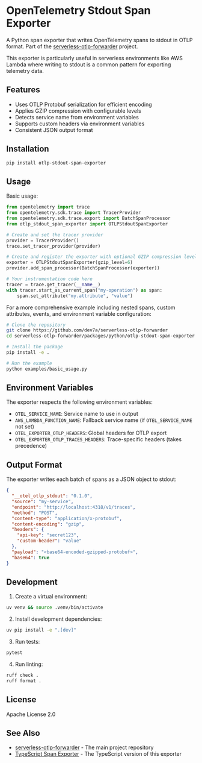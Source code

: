 # OpenTelemetry Stdout Span Exporter

A Python span exporter that writes OpenTelemetry spans to stdout in OTLP format. Part of the [serverless-otlp-forwarder](https://github.com/dev7a/serverless-otlp-forwarder) project.

This exporter is particularly useful in serverless environments like AWS Lambda where writing to stdout is a common pattern for exporting telemetry data.

## Features

- Uses OTLP Protobuf serialization for efficient encoding
- Applies GZIP compression with configurable levels
- Detects service name from environment variables
- Supports custom headers via environment variables
- Consistent JSON output format

## Installation

```bash
pip install otlp-stdout-span-exporter
```

## Usage

Basic usage:

```python
from opentelemetry import trace
from opentelemetry.sdk.trace import TracerProvider
from opentelemetry.sdk.trace.export import BatchSpanProcessor
from otlp_stdout_span_exporter import OTLPStdoutSpanExporter

# Create and set the tracer provider
provider = TracerProvider()
trace.set_tracer_provider(provider)

# Create and register the exporter with optional GZIP compression level
exporter = OTLPStdoutSpanExporter(gzip_level=6)
provider.add_span_processor(BatchSpanProcessor(exporter))

# Your instrumentation code here
tracer = trace.get_tracer(__name__)
with tracer.start_as_current_span("my-operation") as span:
    span.set_attribute("my.attribute", "value")
```

For a more comprehensive example including nested spans, custom attributes, events, and environment variable configuration:

```bash
# Clone the repository
git clone https://github.com/dev7a/serverless-otlp-forwarder
cd serverless-otlp-forwarder/packages/python/otlp-stdout-span-exporter

# Install the package
pip install -e .

# Run the example
python examples/basic_usage.py
```

## Environment Variables

The exporter respects the following environment variables:

- `OTEL_SERVICE_NAME`: Service name to use in output
- `AWS_LAMBDA_FUNCTION_NAME`: Fallback service name (if `OTEL_SERVICE_NAME` not set)
- `OTEL_EXPORTER_OTLP_HEADERS`: Global headers for OTLP export
- `OTEL_EXPORTER_OTLP_TRACES_HEADERS`: Trace-specific headers (takes precedence)

## Output Format

The exporter writes each batch of spans as a JSON object to stdout:

```json
{
  "__otel_otlp_stdout": "0.1.0",
  "source": "my-service",
  "endpoint": "http://localhost:4318/v1/traces",
  "method": "POST",
  "content-type": "application/x-protobuf",
  "content-encoding": "gzip",
  "headers": {
    "api-key": "secret123",
    "custom-header": "value"
  },
  "payload": "<base64-encoded-gzipped-protobuf>",
  "base64": true
}
```

## Development

1. Create a virtual environment:
```bash
uv venv && source .venv/bin/activate
```

2. Install development dependencies:
```bash
uv pip install -e ".[dev]"
```

3. Run tests:
```bash
pytest
```

4. Run linting:
```bash
ruff check .
ruff format .
```

## License

Apache License 2.0

## See Also

- [serverless-otlp-forwarder](https://github.com/dev7a/serverless-otlp-forwarder) - The main project repository
- [TypeScript Span Exporter](https://github.com/dev7a/serverless-otlp-forwarder/tree/main/packages/node/otlp-stdout-span-exporter) - The TypeScript version of this exporter
